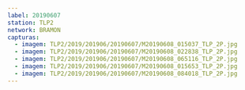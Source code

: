 ```yaml
---
label: 20190607
station: TLP2
network: BRAMON
capturas:
  - imagem: TLP2/2019/201906/20190607/M20190608_015037_TLP_2P.jpg
  - imagem: TLP2/2019/201906/20190607/M20190608_022838_TLP_2P.jpg
  - imagem: TLP2/2019/201906/20190607/M20190608_065116_TLP_2P.jpg
  - imagem: TLP2/2019/201906/20190607/M20190608_015653_TLP_2P.jpg
  - imagem: TLP2/2019/201906/20190607/M20190608_084018_TLP_2P.jpg
---
```

